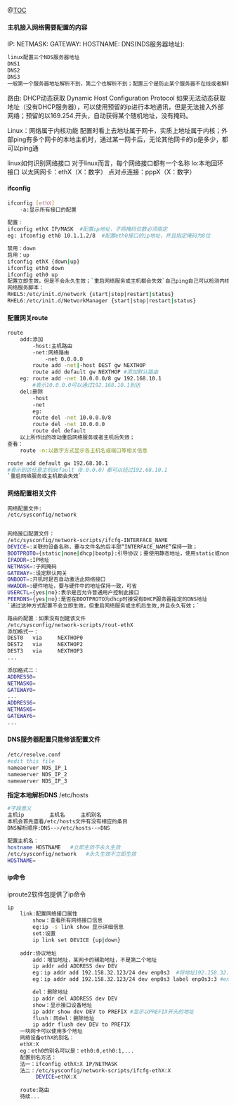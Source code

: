 ﻿@[TOC](ifconfig及ip命令)
#### 主机接入网络需要配置的内容
IP:
NETMASK:
GATEWAY:
HOSTNAME:
DNS(NDS服务器地址):
```bash
linux配置三个NDS服务器地址
DNS1
DNS2
DNS3
一般第一个服务器地址解析不到，第二个也解析不到；配置三个是防止某个服务器不在线或者解析慢。
```
路由:
DHCP动态获取
Dynamic Host Configuration Protocol
如果无法动态获取地址（没有DHCP服务器），可以使用预留的ip进行本地通讯，但是无法接入外部网络；预留的以169.254.开头，自动获得某个随机地址，没有掩码。


Linux：网络属于内核功能
配置时看上去地址属于网卡，实质上地址属于内核；外部ping有多个网卡的本地主机时，通过某一网卡后，无论其他网卡的ip是多少，都可以ping通

linux如何识别网络接口
对于linux而言，每个网络接口都有一个名称
lo:本地回环接口
以太网网卡：ethX（X：数字）
点对点连接：pppX（X：数字）

#### ifconfig
```bash
ifconfig [ethX]
	-a:显示所有接口的配置
	
配置：
ifconfig ethX IP/MASK  #配置ip地址，子网掩码位数必须指定
eg: ifconfig eth0 10.1.1.2/8  #配置eth0接口的ip地址，并且指定掩码为8位

禁用：down
启用：up
ifconfig ethX {down|up}
ifconfig eth0 down
ifconfig eth0 up
配置立即生效，但是不会永久生效；`重启网络服务或主机都会失效`自己ping自己可以检测内核的网络协议栈是否正常工作
网络服务脚本：
RHEL5:/etc/init.d/network {start|stop|restart|status}
RHEL6:/etc/init.d/NetworkManager {start|stop|restart|status}

```
#### 配置网关route
```bash
route
	add:添加
		-host:主机路由
		-net:网络路由
			-net 0.0.0.0
        route add -net|-host DEST gw NEXTHOP
        route add default gw NEXTHOP #添加默认路由
	eg: route add -net 10.0.0.0/8 gw 192.168.10.1
		#表示10.0.0.0可以通过192.168.10.1到达
	del:删除
		-host
		-net
		eg:
		route del -net 10.0.0.0/8
		route del -net 10.0.0.0
		route del default
	以上所作出的改动重启网络服务或者主机后失效；
查看：
	route -n:以数字方式显示各主机名或端口等相关信息

route add default gw 192.68.10.1
#表示到达任意主机default（0.0.0.0）都可以经过192.68.10.1	
`重启网络服务或主机都会失效`	
```

#### 网络配置相关文件
```bash
网络配置文件:
/etc/sysconfig/network


网络接口配置文件：
/etc/sysconfig/network-scripts/ifcfg-INTERFACE_NAME
DEVICE=:关联的设备名称，要与文件名的后半部“INTERFACE_NAME”保持一致；
BOOTPROTO={static|none|dhcp|bootp}:引导协议；要使用静态地址，使用static或none；dhcp表示使用DHCP服务器获取地址；
IPADDR=:IP地址
NETMASK=:子网掩码
GATEWAY=:设定默认网关
ONBOOT=:开机时是否自动激活此网络接口
HWADDR=:硬件地址，要与硬件中的地址保持一致，可省
USERCTL={yes|no}:表示是否允许普通用户控制此接口
PEERDNS={yes|no}:是否在BOOTPROTO为dhcp时接受有DHCP服务器指定的DNS地址
`通过这种方式配置不会立即生效，但重启网络服务或主机后生效,并且永久有效；`

路由的配置：如果没有创建该文件
/etc/sysconfig/network-scripts/rout-ethX
添加格式一：
DEST0	via		NEXTHOP0
DEST2	via		NEXTHOP2
DEST3	via		NEXTHOP3
...

添加格式二：
ADDRESS0=
NETMASK0=
GATEWAY0=
...
ADDRESS6=
NETMASK6=
GATEWAY6=
...
```
#### DNS服务器配置只能修该配置文件
```bash
/etc/resolve.conf
#edit this file
nameaerver NDS_IP_1
nameaerver NDS_IP_2
nameaerver NDS_IP_3
```
**指定本地解析DNS**
/etc/hosts
```bash
#字段意义
主机ip		主机名		主机别名
本机会首先查看/etc/hosts文件有没有相应的条目
DNS解析顺序:DNS-->/etc/hosts-->DNS

配置主机名：
hostname HOSTNAME   #立即生效不永久生效
/etc/sysconfig/network   #永久生效不立即生效
HOSTNAME=
```
#### ip命令
iproute2软件包提供了ip命令
```bash
ip
	link:配置网络接口属性
		show：查看所有网络接口信息
		eg:ip -s link show 显示详细信息
		set:设置
		ip link set DEVICE {up|down}
		
	addr:协议地址
		add：增加地址，某网卡的辅助地址，不是第二个地址
		ip addr add ADDRESS dev DEV
		eg：ip addr add 192.158.32.123/24 dev enp0s3  #将地址192.158.32.123指定给设备enp0s3，作为其辅助地址
		eg：ip addr add 192.158.32.123/24 dev enp0s3 label enp0s3:3 #enp0s3:3为enp0s3的别名

		del：删除地址
		ip addr del ADDRESS dev DEV
		show：显示接口设备地址
		ip addr show dev DEV to PREFIX #显示以PREFIX开头的地址
		flush：同del：删除地址
		ip addr flush dev DEV to PREFIX
	一块网卡可以使用多个地址
	网络设备ethX的别名：
	ethX:X
	eg：eth0的别名可以是：eth0:0,eth0:1,...
	配置别名方法：
	法一：ifconfig ethX:X IP/NETMASK
	法二：/etc/sysconfig/network-scripts/ifcfg-ethX:X
		 DEVICE=ethX:X
	
	route:路由
	待续...

```

